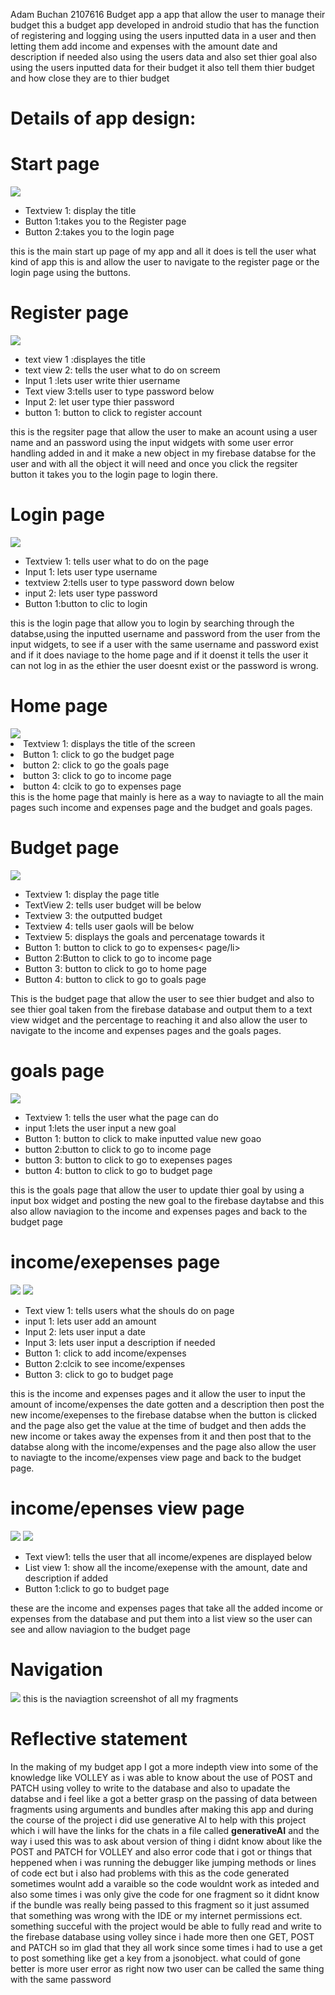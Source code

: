 Adam Buchan 2107616
Budget app
a app that allow the user to manage their budget
this a budget app developed in android studio that has the function of registering and logging using the users inputted data in a user and then letting them add income and expenses with the amount date and description if needed also using the users data and also set thier goal also using the users inputted data for their budget it also tell them thier budget and how close they are to thier budget

<h1>Details of app design:</h1>
<h1>Start page</h1>
<img src="Image/Screenshot 2023-12-03 130722.png">
<ul>
  <li>Textview 1: display the title</li>
  <li>Button 1:takes you to the Register page</li>
  <li>Button 2:takes you to the login page</li>
</ul>
this is the main start up page of my app and all it does is tell the user what kind of app this is and allow the user to navigate to the register page or the login page using the buttons.
<h1>Register page</h1>
<img src="Image/Screenshot 2023-12-03 133303.png">
<ul>
  <li>text view 1 :displayes the title</li>
  <li>text view 2: tells the user what to do on screem</li>
  <li>Input 1 :lets user write thier username</li>
  <li>Text view 3:tells user to type password below</li>
  <li>Input 2: let user type thier password</li>
  <li>button 1: button to click to register account</li>
</ul>
this is the regsiter page that allow the user to make an acount using a user name and an password using the input widgets with some user error handling added in and it make a new object in my firebase databse for the user and with all the object it will need and once you click the regsiter button it takes you to the login page to login there.
<h1>Login page</h1>
<img src="Image/Screenshot 2023-12-03 133319.png">
<ul>
  <li>Textview 1: tells user what to do on the page</li>
  <li>Input 1: lets user type username</li>
  <li>textview 2:tells user to type password down below</li>
  <li>input 2: lets user type password</li>
  <li>Button 1:button to clic to login</li>
</ul>
this is the login page that allow you to login by searching through the databse,using the inputted username and password from the user from the input widgets, to see if a user with the same username and password exist and if it does naviage to the home page and if it doenst it tells the user it can not log in as the ethier the user doesnt exist or the password is wrong.
<h1>Home page</h1>
<img src="Image/Screenshot 2023-12-03 133330.png">
<ur>
  <li>Textview 1: displays the title of the screen</li>
  <li>Button 1: click to go the budget page</li>
  <li>button 2: click to go the goals page</li>
  <li>button 3: click to go to income page</li>
  <li>button 4: clcik to go to expenses page</li>
</ur>
this is the home page that mainly is here as a way to naviagte to all the main pages such income and expenses page and the budget and goals pages.
<h1>Budget page</h1>
<img src="Image/Screenshot 2023-12-03 133337.png">
<ul>
  <li>Textview 1: display the page title</li>
  <li>TextView 2: tells user budget will be below</li>
  <li>Textview 3: the outputted budget</li>
  <li>Textview 4: tells user gaols will be below</li>
  <li>Textview 5: displays the goals and percenatage towards it</li>
  <li>Button 1: button to click to go to expenses< page/li>
  <li>Button 2:Button to click to go to income page</li>
  <li>Button 3: button to click to go to home page</li>
  <li>Button 4: button to click to go to goals page</li>
</ul>
This is the budget page that allow the user to see thier budget and also to see thier goal taken from the firebase database and output them to a text view widget and the percentage to reaching it and also allow the user to navigate to the income and expenses pages and the goals pages.
<h1>goals page</h1>
<img src="Image/Screenshot 2023-12-03 133349.png">
<ul>
  <li>Textview 1: tells the user what the page can do</li>
  <li>input 1:lets the user input a new goal</li>
  <li>Button 1: button to click to make inputted value new goao</li>
  <li>button 2:button to click to go to income page</li>
  <li>button 3: button to click to go to exepenses pages</li>
  <li>button 4: button to click to go to budget page</li>
</ul>
this is the goals page that allow the user to update thier goal by using a input box widget and posting the new goal to the firebase daytabse and this also allow naviagion to the income and expenses pages and back to the budget page
<h1>income/exepenses page</h1>
<img src="Image/Screenshot 2023-12-03 133356.png">
<img src="Image/Screenshot 2023-12-03 133411.png">
<ul>
  <li>Text view 1: tells users what the shouls do on page</li>
  <li>input 1: lets user add an amount</li>
  <li>Input 2: lets user input a date</li>
  <li>Input 3: lets user input a description if needed</li>
  <li>Button 1: click to add income/expenses</li>
  <li>Button 2:clcik to see income/expenses</li>
  <li>Button 3: click to go to budget page</li>
</ul>
this is the income and expenses pages and it allow the user to input the amount of income/expenses the date gotten and a description then post the new income/exepenses to the firebase databse when the button is clicked and the page also get the value at the time of budget and then adds the new income or takes away the expenses from it and then post that to the databse along with the income/expenses and the page also allow the user to naviagte to the income/expenses view page and back to the budget page.
<h1>income/epenses view page</h1>
<img src="Image/Screenshot 2023-12-03 133403.png">
<img src="Image/Screenshot 2023-12-03 133416.png">
<ul>
  <li>Text view1: tells the user that all income/expenes are displayed below</li>
  <li>List view 1: show all the income/exepense with the amount, date and description if added</li>
  <li>Button 1:click to go to budget page</li>
</ul>
these are the income and expenses pages that take all the added income or expenses from the database and put them into a list view so the user can see and allow naviagion to the budget page
<h1>Navigation</h1>
<img src="Image/image_2023-12-03_141720496.png">
this is the naviagtion screenshot of all my fragments
<h1>Reflective statement</h1>
In the making of my budget app I got a more indepth view into some of the knowledge like  VOLLEY as i was able to know about the use of POST and PATCH using volley to write to the database and also to upadate the databse and i feel like a got a better grasp on the passing of data between fragments using arguments and bundles after making this app and during the course of the project i did use generative AI to help with this project which i will have the links for the chats in a file called <b>generativeAI</b> and the way i used this was to ask about version of thing i didnt know about like the POST and PATCH for VOLLEY and also error code that i got or things that heppened when i was running the debugger like jumping methods or lines of code ect but i also had problems with this as the code generated sometimes woulnt add a varaible so the code wouldnt work as inteded and also some times i was only give the code for one fragment so it didnt know if the bundle was really being passed to this fragment so it just assumed that something was wrong with the IDE or my internet permissions ect. 
something succeful with the project would be able to fully read and write to the firebase database using volley since i hade more then one GET, POST and PATCH so im glad that they all work since some times i had to use a get to post something like get a key from a jsonobject.
what could of gone better is more user error as right now two user can be called the same thing with the same password
